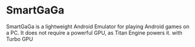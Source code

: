 # SmartGaGa
SmartGaGa is a lightweight Android Emulator for playing Android games on a PC. It does not require a powerful GPU, as Titan Engine powers it. with Turbo GPU 
